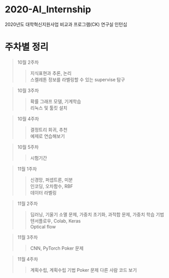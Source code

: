 # 2020-AI_Internship
2020년도 대학혁신지원사업 비교과 프로그램(CK) 연구실 인턴십

# 주차별 정리
>10월 2주차  
>>지식표현과 추론, 논리 \
>>스켈레톤 정보를 라벨링할 수 있는 supervise 탐구  

>10월 3주차 
>>확률 그래프 모델, 기계학습 \
>>리눅스 및 툴킷 설치

>10월 4주차
>>결정트리 회귀, 추천 \
>>예제로 연습해보기

>10월 5주차  
>>시험기간 

>11월 1주차  
>>신경망, 퍼셉트론, 미분 \
>>인코딩, 오차함수, RBF \
>>데이터 라벨링 

>11월 2주차
>>딥러닝, 기울기 소멸 문제, 가중치 초기화, 과적합 문제, 가중치 학습 기법 \
>>텐서플로우, Colab, Keras \
>>Optical flow

>11월 3주차
>>CNN, PyTorch
>>Poker 문제

>11월 4주차
>>계획수립, 계획수립 기법
>>Poker 문제 다른 사람 코드 보기
